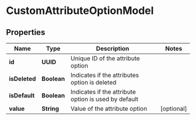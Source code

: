

# CustomAttributeOptionModel


## Properties

| Name | Type | Description | Notes |
|------------ | ------------- | ------------- | -------------|
|**id** | **UUID** | Unique ID of the attribute option |  |
|**isDeleted** | **Boolean** | Indicates if the attributes option is deleted |  |
|**isDefault** | **Boolean** | Indicates if the attribute option is used by default |  |
|**value** | **String** | Value of the attribute option |  [optional] |



